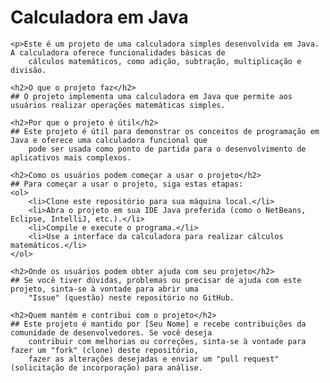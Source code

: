    # Calculadora em Java

    <p>Este é um projeto de uma calculadora simples desenvolvida em Java. A calculadora oferece funcionalidades básicas de
        cálculos matemáticos, como adição, subtração, multiplicação e divisão.

    <h2>O que o projeto faz</h2>
    ## O projeto implementa uma calculadora em Java que permite aos usuários realizar operações matemáticas simples.

    <h2>Por que o projeto é útil</h2>
    ## Este projeto é útil para demonstrar os conceitos de programação em Java e oferece uma calculadora funcional que
        pode ser usada como ponto de partida para o desenvolvimento de aplicativos mais complexos.

    <h2>Como os usuários podem começar a usar o projeto</h2>
    ## Para começar a usar o projeto, siga estas etapas:
    <ol>
        <li>Clone este repositório para sua máquina local.</li>
        <li>Abra o projeto em sua IDE Java preferida (como o NetBeans, Eclipse, IntelliJ, etc.).</li>
        <li>Compile e execute o programa.</li>
        <li>Use a interface da calculadora para realizar cálculos matemáticos.</li>
    </ol>

    <h2>Onde os usuários podem obter ajuda com seu projeto</h2>
    ## Se você tiver dúvidas, problemas ou precisar de ajuda com este projeto, sinta-se à vontade para abrir uma
        "Issue" (questão) neste repositório no GitHub.

    <h2>Quem mantém e contribui com o projeto</h2>
    ## Este projeto é mantido por [Seu Nome] e recebe contribuições da comunidade de desenvolvedores. Se você deseja
        contribuir com melhorias ou correções, sinta-se à vontade para fazer um "fork" (clone) deste repositório,
        fazer as alterações desejadas e enviar um "pull request" (solicitação de incorporação) para análise. 
